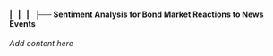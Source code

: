 #### |   |   |   ├── Sentiment Analysis for Bond Market Reactions to News Events

*Add content here*